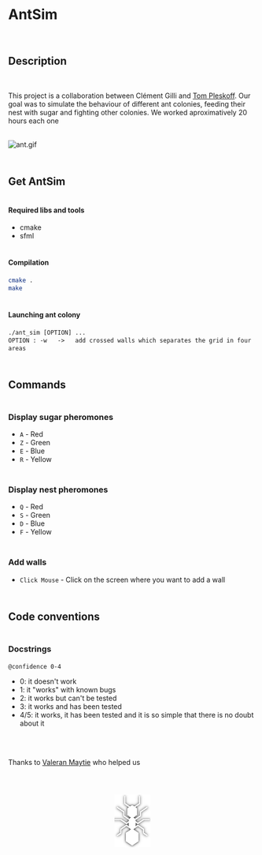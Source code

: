 # AntSim

<br>

## **Description**

<br>

This project is a collaboration between Clément Gilli and [Tom Pleskoff](https://github.com/TomP30). Our goal was to simulate the behaviour of different ant colonies, feeding their nest with sugar and fighting other colonies. We worked aproximatively 20 hours each one

<br>
  
<img alt="ant.gif" src="./Images/ant.gif"/>



## <br> **Get AntSim**
#### <br> **Required libs and tools**
- cmake
- sfml 


#### <br> **Compilation**
```sh
cmake .
make
```

#### <br> **Launching ant colony**
```
./ant_sim [OPTION] ...
OPTION : -w   ->   add crossed walls which separates the grid in four areas
```

## <br> **Commands**

### <br> **Display sugar pheromones**
- `A` - Red
- `Z` - Green
- `E` - Blue
- `R` - Yellow

### <br> **Display nest pheromones**

- `Q` - Red
- `S` - Green
- `D` - Blue
- `F` - Yellow

### <br> **Add walls**

- `Click Mouse` - Click on the screen where you want to add a wall




## <br> **Code conventions**

### <br> **Docstrings**

`@confidence 0-4`
- 0: it doesn't work
- 1: it "works" with known bugs
- 2: it works but can't be tested
- 3: it works and has been tested
- 4/5: it works, it has been tested and it is so simple that there is no doubt about it

<br>
<br>


Thanks to [Valeran Maytie](https://github.com/Valeran-MAYTIE) who helped us 
<br> 
<br>
<h1 align="center">
<img align=center alt="ant.png" src="./Images/ant.png"/>
</h1>

